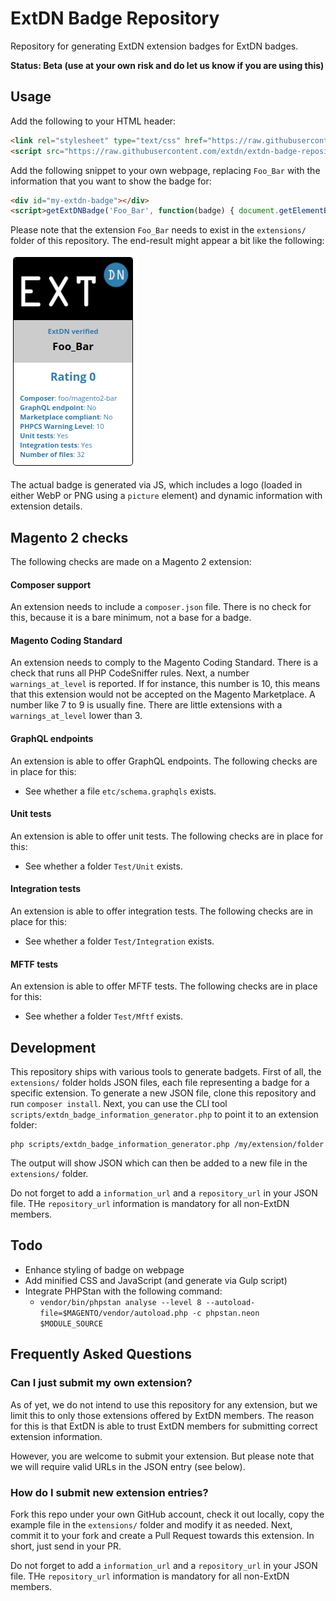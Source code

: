 # ExtDN Badge Repository
Repository for generating ExtDN extension badges for ExtDN badges.

**Status: Beta (use at your own risk and do let us know if you are using this)**

## Usage
Add the following to your HTML header:
```html
<link rel="stylesheet" type="text/css" href="https://raw.githubusercontent.com/extdn/extdn-badge-repository/master/css/style.css">
<script src="https://raw.githubusercontent.com/extdn/extdn-badge-repository/master/js/badge.js"></script>
```

Add the following snippet to your own webpage, replacing `Foo_Bar` with the information that you want to show the badge for:
```html
<div id="my-extdn-badge"></div>
<script>getExtDNBadge('Foo_Bar', function(badge) { document.getElementById('my-extdn-badge').innerHTML = badge; });</script>
```

Please note that the extension `Foo_Bar` needs to exist in the `extensions/` folder of this repository. The end-result might appear a bit like the following:

<img src="images/sample-badge.png" />

The actual badge is generated via JS, which includes a logo (loaded in either WebP or PNG using a `picture` element) and dynamic information with extension details.

## Magento 2 checks
The following checks are made on a Magento 2 extension:

#### Composer support
An extension needs to include a `composer.json` file. There is no check for this, because it is a bare minimum, not a base for a badge.

#### Magento Coding Standard
An extension needs to comply to the Magento Coding Standard. There is a check that runs all PHP CodeSniffer rules. Next, a number `warnings_at_level` is reported. If for instance, this number is 10, this means that this extension would not be accepted on the Magento Marketplace. A number like 7 to 9 is usually fine. There are little extensions with a `warnings_at_level` lower than 3.

#### GraphQL endpoints
An extension is able to offer GraphQL endpoints. The following checks are in place for this:

- See whether a file `etc/schema.graphqls` exists.

#### Unit tests
An extension is able to offer unit tests. The following checks are in place for this:

- See whether a folder `Test/Unit` exists.

#### Integration tests
An extension is able to offer integration tests. The following checks are in place for this:

- See whether a folder `Test/Integration` exists.

#### MFTF tests
An extension is able to offer MFTF tests. The following checks are in place for this:

- See whether a folder `Test/Mftf` exists.

## Development
This repository ships with various tools to generate badgets. First of all, the `extensions/` folder holds JSON files, each file representing a badge for a specific extension. To generate a new JSON file, clone this repository and run `composer install`. Next, you can use the CLI tool `scripts/extdn_badge_information_generator.php` to point it to an extension folder:

    php scripts/extdn_badge_information_generator.php /my/extension/folder

The output will show JSON which can then be added to a new file in the `extensions/` folder.

Do not forget to add a `information_url` and a `repository_url` in your JSON file. THe `repository_url` information is mandatory for all non-ExtDN members.

## Todo
- Enhance styling of badge on webpage
- Add minified CSS and JavaScript (and generate via Gulp script)
- Integrate PHPStan with the following command:
    - `vendor/bin/phpstan analyse --level 8 --autoload-file=$MAGENTO/vendor/autoload.php -c phpstan.neon $MODULE_SOURCE` 

## Frequently Asked Questions
### Can I just submit my own extension?
As of yet, we do not intend to use this repository for any extension, but we limit this to only those
extensions offered by ExtDN members. The reason for this is that ExtDN is able to trust ExtDN members for
submitting correct extension information.

However, you are welcome to submit your extension. But please note that we will require valid URLs in the JSON
entry (see below).

### How do I submit new extension entries?
Fork this repo under your own GitHub account, check it out locally, copy the example file in the `extensions/` folder and modify it as needed. Next, commit it to your fork and create a Pull Request towards this extension. In short, just send in your PR. 

Do not forget to add a `information_url` and a `repository_url` in your JSON file. THe `repository_url` information is mandatory for all non-ExtDN members.

